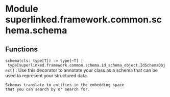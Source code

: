Module superlinked.framework.common.schema.schema
=================================================

Functions
---------

`schema(cls: type[T]) ‑> type[~T] | type[superlinked.framework.common.schema.id_schema_object.IdSchemaObject]`
:   Use this decorator to annotate your class as a schema
    that can be used to represent your structured data.
    
    Schemas translate to entities in the embedding space
    that you can search by or search for.